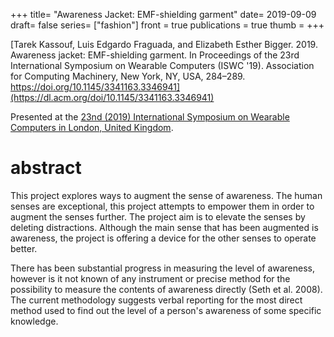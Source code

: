 +++
title= "Awareness Jacket: EMF-shielding garment"
date= 2019-09-09
draft= false
series= ["fashion"]
front = true
publications = true
thumb = 
+++

[Tarek Kassouf, Luis Edgardo Fraguada, and Elizabeth Esther Bigger. 2019. Awareness jacket: EMF-shielding garment. In Proceedings of the 23rd International Symposium on Wearable Computers (ISWC '19). Association for Computing Machinery, New York, NY, USA, 284–289. https://doi.org/10.1145/3341163.3346941](https://dl.acm.org/doi/10.1145/3341163.3346941)

Presented at the [23nd (2019) International Symposium on Wearable Computers in London, United Kingdom](https://iswc.net/iswc19/). 



# abstract

This project explores ways to augment the sense of awareness. The human senses are exceptional, this project attempts to empower them in order to augment the senses further. The project aim is to elevate the senses by deleting distractions. Although the main sense that has been augmented is awareness, the project is offering a device for the other senses to operate better.

There has been substantial progress in measuring the level of awareness, however is it not known of any instrument or precise method for the possibility to measure the contents of awareness directly (Seth et al. 2008). The current methodology suggests verbal reporting for the most direct method used to find out the level of a person's awareness of some specific knowledge.
